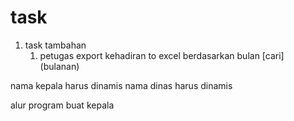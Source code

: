 # task 

1. task tambahan
   1. petugas export kehadiran to excel berdasarkan bulan [cari] (bulanan)
   

nama kepala harus dinamis
nama dinas harus dinamis

alur program buat kepala
